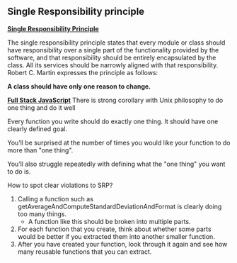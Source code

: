## Single Responsibility principle

**[Single Responsibility Principle](https://en.wikipedia.org/wiki/Single_responsibility_principle)**

The single responsibility principle states that every module or class should have responsibility over a single part of the functionality provided by the software, and that responsibility should be entirely encapsulated by the class.
All its services should be narrowly aligned with that responsibility.
Robert C. Martin expresses the principle as follows:

**A class should have only one reason to change.**

**[Full Stack JavaScript](http://thefullstack.xyz/solid-javascript/)**
There is strong corollary with Unix philosophy to do one thing and do it well

Every function you write should do exactly one thing. It should have one clearly defined goal.

You’ll be surprised at the number of times you would like your function to do more than "one thing".

You’ll also struggle repeatedly with defining what the "one thing" you want to do is.

How to spot clear violations to SRP?

1. Calling a function such as getAverageAndComputeStandardDeviationAndFormat is clearly doing too many things.
    * A function like this should be broken into multiple parts.
2. For each function that you create, think about whether some parts would be better if you extracted them into another smaller function.
3. After you have created your function, look through it again and see how many reusable functions that you can extract.
